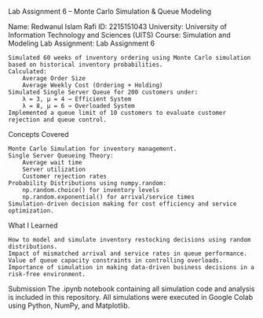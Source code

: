 Lab Assignment 6 – Monte Carlo Simulation & Queue Modeling

Name: Redwanul Islam Rafi
ID: 2215151043
University: University of Information Technology and Sciences (UITS)
Course: Simulation and Modeling Lab
Assignment: Lab Assignment 6

    Simulated 60 weeks of inventory ordering using Monte Carlo simulation based on historical inventory probabilities.
    Calculated:
        Average Order Size
        Average Weekly Cost (Ordering + Holding)
    Simulated Single Server Queue for 200 customers under:
        λ = 3, μ = 4 → Efficient System
        λ = 8, μ = 6 → Overloaded System
    Implemented a queue limit of 10 customers to evaluate customer rejection and queue control.

Concepts Covered

    Monte Carlo Simulation for inventory management.
    Single Server Queueing Theory:
        Average wait time
        Server utilization
        Customer rejection rates
    Probability Distributions using numpy.random:
        np.random.choice() for inventory levels
        np.random.exponential() for arrival/service times
    Simulation-driven decision making for cost efficiency and service optimization.

What I Learned

    How to model and simulate inventory restocking decisions using random distributions.
    Impact of mismatched arrival and service rates in queue performance.
    Value of queue capacity constraints in controlling overloads.
    Importance of simulation in making data-driven business decisions in a risk-free environment.

Submission
The .ipynb notebook containing all simulation code and analysis is included in this repository.
All simulations were executed in Google Colab using Python, NumPy, and Matplotlib.
